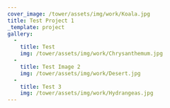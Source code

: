 ```yaml
---
cover_image: /tower/assets/img/work/Koala.jpg
title: Test Project 1
_template: project
gallery:
  - 
    title: Test
    img: /tower/assets/img/work/Chrysanthemum.jpg
  - 
    title: Test Image 2
    img: /tower/assets/img/work/Desert.jpg
  - 
    title: Test 3
    img: /tower/assets/img/work/Hydrangeas.jpg
---
```

